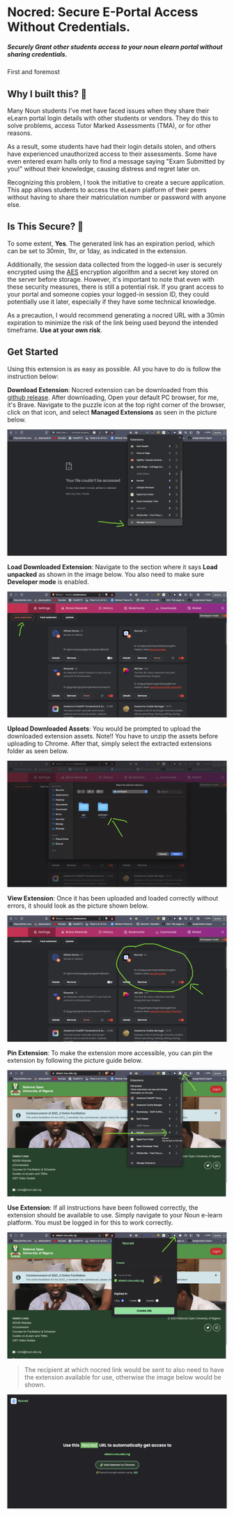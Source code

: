 # Nocred: Secure E-Portal Access Without Credentials.

##### Securely Grant other students access to your noun elearn portal without sharing credentials.

First and foremost

## Why I built this? 🤔

Many Noun students I've met have faced issues when they share their eLearn portal login details with other students or vendors. They do this to solve problems, access Tutor Marked Assessments (TMA), or for other reasons.

As a result, some students have had their login details stolen, and others have experienced unauthorized access to their assessments. Some have even entered exam halls only to find a message saying "Exam Submitted by you!" without their knowledge, causing distress and regret later on.

Recognizing this problem, I took the initiative to create a secure application. This app allows students to access the eLearn platform of their peers without having to share their matriculation number or password with anyone else.

## Is This Secure? 🧐

To some extent, **Yes**. The generated link has an expiration period, which can be set to 30min, 1hr, or 1day, as indicated in the extension.

Additionally, the session data collected from the logged-in user is securely encrypted using the [AES](https://en.wikipedia.org/wiki/Advanced_Encryption_Standard) encryption algorithm and a secret key stored on the server before storage. However, it's important to note that even with these security measures, there is still a potential risk. If you grant access to your portal and someone copies your logged-in session ID, they could potentially use it later, especially if they have some technical knowledge.

As a precaution, I would recommend generating a nocred URL with a 30min expiration to minimize the risk of the link being used beyond the intended timeframe. **Use at your own risk**.

## Get Started

Using this extension is as easy as possible. All you have to do is follow the instruction below:

**Download Extension**: Nocred extension can be downloaded from this [github release](https://github.com/Benrobo/nocred/releases/tag/latest). After downloading, Open your default PC browser, for me, it's Brave. Navigate to the puzzle icon at the top right corner of the browser, click on that icon, and select **Managed Extensions** as seen in the picture below.

![Image](https://raw.githubusercontent.com/Benrobo/nocred/main/md-assets/1.png)

**Load Downloaded Extension**: Navigate to the section where it says **Load unpacked** as shown in the image below. You also need to make sure **Developer mode** is enabled.

![Image](https://raw.githubusercontent.com/Benrobo/nocred/main/md-assets/2.png)

**Upload Downloaded Assets**: You would be prompted to upload the downloaded extension assets. Note!! You have to unzip the assets before uploading to Chrome. After that, simply select the extracted extensions folder as seen below.

![Image](https://raw.githubusercontent.com/Benrobo/nocred/main/md-assets/3.png)

**View Extension**: Once it has been uploaded and loaded correctly without errors, it should look as the picture shown below.

![Image](https://raw.githubusercontent.com/Benrobo/nocred/main/md-assets/4.png)

**Pin Extension**: To make the extension more accessible, you can pin the extension by following the picture guide below.

![Image](https://raw.githubusercontent.com/Benrobo/nocred/main/md-assets/5.png)

**Use Extension**: If all instructions have been followed correctly, the extension should be available to use. Simply navigate to your Noun e-learn platform. You must be logged in for this to work correctly.

![Image](https://raw.githubusercontent.com/Benrobo/nocred/main/md-assets/6.png)

> The recipient at which nocred link would be sent to also need to have the extension available for use, otherwise the image below would be shown.

![Image](https://raw.githubusercontent.com/Benrobo/nocred/main/md-assets/7.png)
